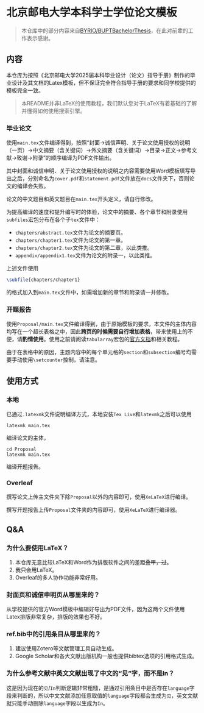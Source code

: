 # 北京邮电大学本科学士学位论文模板

> 本仓库中的部分内容来自[BYRIO/BUPTBachelorThesis](https://github.com/BYRIO/BUPTBachelorThesis)，在此对前辈的工作表示感谢。

## 内容

本仓库为按照《北京邮电大学2025届本科毕业设计（论文）指导手册》制作的毕业设计及其文档的Latex模板，但不保证完全符合指导手册的要求和同学校提供的模板完全一致。

> 本README并非LaTeX的使用教程，我们默认您对于LaTeX有着基础的了解并懂得如何使用搜索引擎。

### 毕业论文

使用`main.tex`文件编译得到，按照“封面→诚信声明、关于论文使用授权的说明（一页）→中文摘要（含关键词）→外文摘要（含关键词）→目录→正文→参考文献→致谢→附录”的顺序编译为PDF文件输出。

其中封面和诚信申明、关于论文使用授权的说明之内容需要使用Word模板填写导出之后，分别命名为`cover.pdf`和`statement.pdf`文件放在`docs`文件夹下，否则论文的编译会失败。

论文的中文题目和英文题目在`main.tex`开头定义，请自行修改。

为提高编译的速度和提升编写时的体验，论文中的摘要、各个章节和附录使用`subfiles`宏包分布在各个子`tex`文件中：

- `chapters/abstract.tex`文件为论文的摘要页。
- `chapters/chapter1.tex`文件为论文的第一章。
- `chapters/chapter2.tex`文件为论文的第二章，以此类推。
- `appendix/appendix1.tex`文件为论文的附录一，以此类推。

上述文件使用

```latex
\subfile{chapters/chapter1}
```

的格式加入到`main.tex`文件中，如需增加新的章节和附录请一并修改。

### 开题报告

使用`Proposal/main.tex`文件编译得到，由于原始模板的要求，本文件的主体内容均写在一个超长表格之中，因此**跨页的时候需要自行增加表格**，带来使用上的不便，请**酌情使用**。使用之前请阅读`tabularray`宏包的[官方文档](http://mirrors.ctan.org/macros/latex/contrib/tabularray/tabularray.pdf)和相关教程。

由于在表格中的原因，主题内容中的每个单元格的`section`和`subsection`编号均需要手动使用`\setcounter`控制，请注意。

## 使用方式

### 本地

已通过`.latexmk`文件说明编译方式，本地安装`Tex Live`和`latexmk`之后可以使用

```shell
latexmk main.tex
```

编译论文的主体，

```shell
cd Proposal
latexmk main.tex
```

编译开题报告。

### Overleaf

撰写论文上传主文件夹下除`Proposal`以外的内容即可，使用`XeLaTeX`进行编译。

撰写开题报告上传`Proposal`文件夹的内容即可，使用`XeLaTeX`进行编译器。

## Q&A

### 为什么要使用LaTeX？

1. 本仓库无意比较LaTeX和Word作为排版软件之间的差距~~叠甲，过~~。
2. 我只会用LaTeX。
3. Overleaf的多人协作功能非常好用。

### 封面页和诚信申明页从哪里来的？

从学校提供的官方Word模板中编辑好导出为PDF文件，因为这两个文件使用Latex排版非常复杂，排版的效果也不好。

### ref.bib中的引用条目从哪里来的？

1. 建议使用Zotero等文献管理工具自动生成。
2. Google Scholar和各大文献出版机构一般也提供bibtex选项的引用格式生成。

### 为什么参考文献中英文文献出现了中文的“见”字，而不是In？

这是因为现在的`见`/`In`判断逻辑非常粗糙，是通过引用条目中是否存在`language`字段来判断的，所以中文文献添加任意取值的`language`字段都会生成为`见`，英文文献就只能手动删除`language`字段以生成为`In`。


